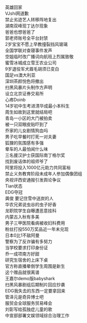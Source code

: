 英雄回家  
VJshi网道歉  
禁止劣迹艺人转移阵地复出  
湖南双峰现丁达尔现象  
爸爸也想爸爸了  
郭老师账号全平台封禁  
2岁宝宝不愿上早教撞裂挡风玻璃  
全国学联对查寝事件发声  
空姐临时改广播词向航班上烈属致敬  
蜜雪冰城成立雪王农业公司  
9岁退役军犬眉毛胡须已变白  
国足vs澳大利亚  
深圳茶颜悦色将撤出  
扫黑风暴片头制作方声明  
设立北京证券交易所  
心疼Doinb  
14岁初中生考进清华成最小本科生  
周生如故到这里就结局吧  
青岛一小区的大门被拍卖  
被一只双眼皮贴吓到了  
乔家的儿女剧情狗血吗  
男子吃早餐时打死一对夫妻  
狐狸的氛围感有多强  
晕车的人最怕闻什么味  
三名援汉护士获国际南丁格尔奖  
找到废话体的祖师爷了  
阿里将投入1000亿元助力共同富裕  
禁止义务教育阶段未成年人参加偶像团组  
央视评西安通报引发舆论争议  
Tian状态  
EDG夺冠  
龚俊 要记住雪中送炭的人  
华农兄弟说虫谷的虫子好香  
龙职院学生自曝遭恶意挂科  
内蒙古入秋有多美  
男子三甲医院看病被收妇科费用  
粉丝打投550万奖品近一年未兑现  
日本0比1不敌阿曼  
警察为了反诈骗有多努力  
当学校要求打印身份证  
乔一成项南方好甜  
研究生宿舍的上床下桌  
官方称直播晕倒学生周围是新生  
这个赠品就很离谱  
王嘉尔demo版babyshark  
扫黑风暴剧组后期制片回应抄袭  
EDG我失去的东西一定要拿回来  
管泽元是奇异博士吧  
服贸会全球服务贸易峰会  
刘彰写给孤独症儿童的歌  
中宣部部署文娱领域综合治理工作  
